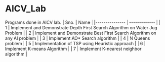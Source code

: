 # AICV_Lab
Programs done in AICV lab.
 | Sno. | Name | 
 |--------------- | ------------- |
 | 1 | Implement and Demonstrate Depth First Search Algorithm on Water Jug Problem |
 | 2 | Implement and Demonstrate Best First Search Algorithm on any AI problem |
 | 3 | Implement AO* Search algorithm |
 | 4 | N Queens problem |
 | 5 | Implementation of TSP using Heuristic approach |
 | 6 | Implement K-means Algorithm |
 | 7 | Implement K-nearest neighbor algorithm |
